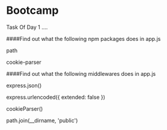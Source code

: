 # Bootcamp

Task Of Day 1 ....


####Find out what the following npm packages does in app.js

path

cookie-parser


####Find out what the following middlewares does in app.js

express.json()

express.urlencoded({ extended: false })


cookieParser()



path.join(__dirname, 'public')
